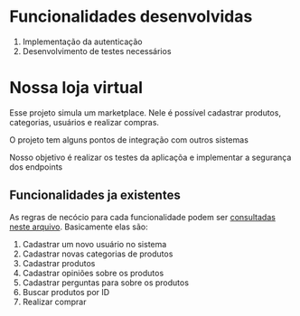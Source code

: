 # Funcionalidades desenvolvidas
1. Implementação da autenticação
2. Desenvolvimento de testes necessários


# Nossa loja virtual 

Esse projeto simula um marketplace. 
Nele é possível cadastrar produtos, categorias, usuários e realizar compras.

O projeto tem alguns pontos de integração com outros sistemas

Nosso objetivo é realizar os testes da aplicaçõa e implementar a segurança dos endpoints

## Funcionalidades ja existentes

As regras de necócio para cada funcionalidade podem ser [consultadas neste arquivo](regras/regras.md). Basicamente elas são:

1. Cadastrar um novo usuário no sistema
2. Cadastrar novas categorias de produtos
3. Cadastrar produtos
4. Cadastrar opiniões sobre os produtos
5. Cadastrar perguntas para sobre os produtos
6. Buscar produtos por ID
7. Realizar comprar

